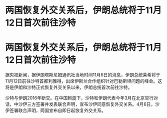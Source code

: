# 两国恢复外交关系后，伊朗总统将于11月12日首次前往沙特

# 两国恢复外交关系后，伊朗总统将于11月12日首次前往沙特

据央视新闻，据伊朗塔斯尼姆通讯社当地时间11月6日的消息，伊朗总统莱希将于11月12日前往沙特首都利雅得，出席伊斯兰合作组织针对巴勒斯坦问题的峰会。这将是伊朗和沙特正式恢复外交关系以来，伊朗总统首次前往沙特。

沙特与伊朗2016年断交。在中国斡旋下，沙特和伊朗代表今年3月在北京举行对话，中沙伊三方签署并发表联合声明，宣布沙伊同意恢复外交关系。4月6日，沙伊签署联合声明，两国宣布自即日起恢复外交关系。

